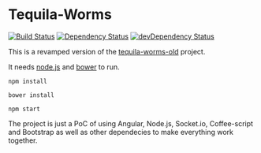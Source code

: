 # Tequila-Worms

[![Build Status](https://travis-ci.org/claudiu-persoiu/tequila-worms.svg)](https://travis-ci.org/claudiu-persoiu/tequila-worms) [![Dependency Status](https://david-dm.org/claudiu-persoiu/tequila-worms.svg)](https://david-dm.org/claudiu-persoiu/tequila-worms) [![devDependency Status](https://david-dm.org/claudiu-persoiu/tequila-worms/dev-status.svg)](https://david-dm.org/claudiu-persoiu/tequila-worms#info=devDependencies)

This is a revamped version of the [tequila-worms-old](https://github.com/claudiu-persoiu/tequila-worms-old) project.

It needs [node.js](https://nodejs.org/) and [bower](http://bower.io/) to run.

```
npm install
  
bower install
  
npm start
```

The project is just a PoC of using Angular, Node.js, Socket.io, Coffee-script and Bootstrap as well as other dependecies to make everything work together.

